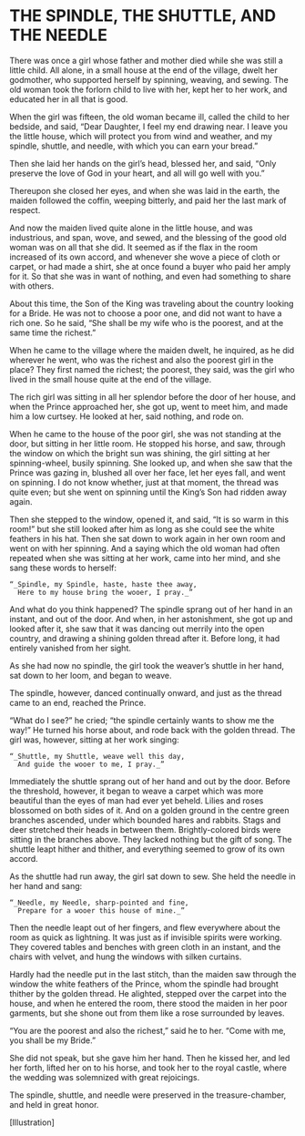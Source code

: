 # THE SPINDLE, THE SHUTTLE, AND THE NEEDLE


There was once a girl whose father and mother died while she was still
a little child. All alone, in a small house at the end of the village,
dwelt her godmother, who supported herself by spinning, weaving, and
sewing. The old woman took the forlorn child to live with her, kept her
to her work, and educated her in all that is good.

When the girl was fifteen, the old woman became ill, called the child
to her bedside, and said, “Dear Daughter, I feel my end drawing near.
I leave you the little house, which will protect you from wind and
weather, and my spindle, shuttle, and needle, with which you can earn
your bread.”

Then she laid her hands on the girl’s head, blessed her, and said,
“Only preserve the love of God in your heart, and all will go well with
you.”

Thereupon she closed her eyes, and when she was laid in the earth, the
maiden followed the coffin, weeping bitterly, and paid her the last
mark of respect.

And now the maiden lived quite alone in the little house, and was
industrious, and span, wove, and sewed, and the blessing of the good
old woman was on all that she did. It seemed as if the flax in the room
increased of its own accord, and whenever she wove a piece of cloth
or carpet, or had made a shirt, she at once found a buyer who paid
her amply for it. So that she was in want of nothing, and even had
something to share with others.

About this time, the Son of the King was traveling about the country
looking for a Bride. He was not to choose a poor one, and did not
want to have a rich one. So he said, “She shall be my wife who is the
poorest, and at the same time the richest.”

When he came to the village where the maiden dwelt, he inquired, as he
did wherever he went, who was the richest and also the poorest girl in
the place? They first named the richest; the poorest, they said, was
the girl who lived in the small house quite at the end of the village.

The rich girl was sitting in all her splendor before the door of her
house, and when the Prince approached her, she got up, went to meet
him, and made him a low curtsey. He looked at her, said nothing, and
rode on.

When he came to the house of the poor girl, she was not standing at
the door, but sitting in her little room. He stopped his horse, and
saw, through the window on which the bright sun was shining, the girl
sitting at her spinning-wheel, busily spinning. She looked up, and when
she saw that the Prince was gazing in, blushed all over her face, let
her eyes fall, and went on spinning. I do not know whether, just at
that moment, the thread was quite even; but she went on spinning until
the King’s Son had ridden away again.

Then she stepped to the window, opened it, and said, “It is so warm in
this room!” but she still looked after him as long as she could see the
white feathers in his hat. Then she sat down to work again in her own
room and went on with her spinning. And a saying which the old woman
had often repeated when she was sitting at her work, came into her
mind, and she sang these words to herself:

    “_Spindle, my Spindle, haste, haste thee away,
      Here to my house bring the wooer, I pray._”

And what do you think happened? The spindle sprang out of her hand in
an instant, and out of the door. And when, in her astonishment, she got
up and looked after it, she saw that it was dancing out merrily into
the open country, and drawing a shining golden thread after it. Before
long, it had entirely vanished from her sight.

As she had now no spindle, the girl took the weaver’s shuttle in her
hand, sat down to her loom, and began to weave.

The spindle, however, danced continually onward, and just as the thread
came to an end, reached the Prince.

“What do I see?” he cried; “the spindle certainly wants to show me the
way!” He turned his horse about, and rode back with the golden thread.
The girl was, however, sitting at her work singing:

    “_Shuttle, my Shuttle, weave well this day,
      And guide the wooer to me, I pray._”

Immediately the shuttle sprang out of her hand and out by the door.
Before the threshold, however, it began to weave a carpet which was
more beautiful than the eyes of man had ever yet beheld. Lilies and
roses blossomed on both sides of it. And on a golden ground in the
centre green branches ascended, under which bounded hares and rabbits.
Stags and deer stretched their heads in between them. Brightly-colored
birds were sitting in the branches above. They lacked nothing but the
gift of song. The shuttle leapt hither and thither, and everything
seemed to grow of its own accord.

As the shuttle had run away, the girl sat down to sew. She held the
needle in her hand and sang:

    “_Needle, my Needle, sharp-pointed and fine,
      Prepare for a wooer this house of mine._”

Then the needle leapt out of her fingers, and flew everywhere about
the room as quick as lightning. It was just as if invisible spirits
were working. They covered tables and benches with green cloth in an
instant, and the chairs with velvet, and hung the windows with silken
curtains.

Hardly had the needle put in the last stitch, than the maiden saw
through the window the white feathers of the Prince, whom the spindle
had brought thither by the golden thread. He alighted, stepped over the
carpet into the house, and when he entered the room, there stood the
maiden in her poor garments, but she shone out from them like a rose
surrounded by leaves.

“You are the poorest and also the richest,” said he to her. “Come with
me, you shall be my Bride.”

She did not speak, but she gave him her hand. Then he kissed her, and
led her forth, lifted her on to his horse, and took her to the royal
castle, where the wedding was solemnized with great rejoicings.

The spindle, shuttle, and needle were preserved in the
treasure-chamber, and held in great honor.




[Illustration]


